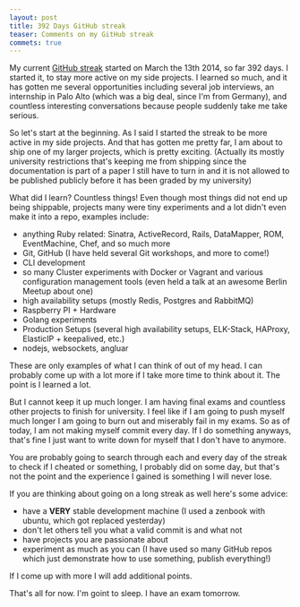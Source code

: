 ```yaml
---
layout: post
title: 392 Days GitHub streak
teaser: Comments on my GitHub streak
commets: true
---
```


My current [GitHub streak](https://github.com/flower-pot) started on March the
13th 2014, so far 392 days. I started it, to stay more active on my side
projects. I learned so much, and it has gotten me several opportunities
including several job interviews, an internship in Palo Alto (which was a big
deal, since I'm from Germany), and countless interesting conversations because
people suddenly take me take serious.

So let's start at the beginning. As I said I started the streak to be more
active in my side projects. And that has gotten me pretty far, I am about to
ship one of my larger projects, which is pretty exciting. (Actually its mostly
university restrictions that's keeping me from shipping since the documentation
is part of a paper I still have to turn in and it is not allowed to be
published publicly before it has been graded by my university)

What did I learn? Countless things! Even though most things did not end up
being shippable, projects many were tiny experiments and a lot didn't even make
it into a repo, examples include:

* anything Ruby related: Sinatra, ActiveRecord, Rails, DataMapper, ROM,
  EventMachine, Chef, and so much more
* Git, GitHub (I have held several Git workshops, and more to come!)
* CLI development
* so many Cluster experiments with Docker or Vagrant and various configuration
  management tools (even held a talk at an awesome Berlin Meetup about one)
* high availability setups (mostly Redis, Postgres and RabbitMQ)
* Raspberry PI + Hardware
* Golang experiments
* Production Setups (several high availability setups, ELK-Stack, HAProxy,
  ElasticIP + keepalived, etc.)
* nodejs, websockets, angluar

These are only examples of what I can think of out of my head. I can probably
come up with a lot more if I take more time to think about it. The point is I
learned a lot.

But I cannot keep it up much longer. I am having final exams and countless
other projects to finish for university. I feel like if I am going to push
myself much longer I am going to burn out and miserably fail in my exams. So as
of today, I am not making myself commit every day. If I do something anyways,
that's fine I just want to write down for myself that I don't have to anymore.

You are probably going to search through each and every day of the streak to
check if I cheated or something, I probably did on some day, but that's not the
point and the experience I gained is something I will never lose.

If you are thinking about going on a long streak as well here's some advice:

* have a __VERY__ stable development machine (I used a zenbook with ubuntu,
  which got replaced yesterday)
* don't let others tell you what a valid commit is and what not
* have projects you are passionate about
* experiment as much as you can (I have used so many GitHub repos which just
  demonstrate how to use something, publish everything!)

If I come up with more I will add additional points.

That's all for now. I'm goint to sleep. I have an exam tomorrow.
